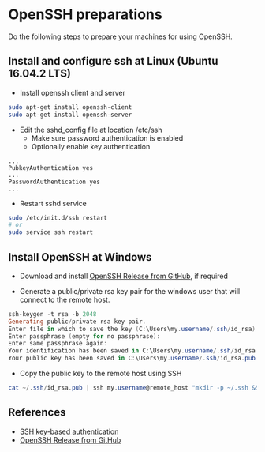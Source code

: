 # OpenSSH preparations

Do the following steps to prepare your machines for using OpenSSH.

## Install and configure ssh at Linux (Ubuntu 16.04.2 LTS)

- Install openssh client and server

```bash
sudo apt-get install openssh-client
sudo apt-get install openssh-server
```

- Edit the sshd_config file at location /etc/ssh
  - Make sure password authentication is enabled
  - Optionally enable key authentication

```config
...
PubkeyAuthentication yes
...
PasswordAuthentication yes
...
```

- Restart sshd service

```bash
sudo /etc/init.d/ssh restart
# or
sudo service ssh restart
```

## Install OpenSSH at Windows

- Download and install [OpenSSH Release from GitHub](https://github.com/PowerShell/Win32-OpenSSH/releases), if required

- Generate a public/private rsa key pair for the windows user that will connect to the remote host.

```powershell
ssh-keygen -t rsa -b 2048
Generating public/private rsa key pair.
Enter file in which to save the key (C:\Users\my.username/.ssh/id_rsa):
Enter passphrase (empty for no passphrase):
Enter same passphrase again:
Your identification has been saved in C:\Users\my.username/.ssh/id_rsa.
Your public key has been saved in C:\Users\my.username/.ssh/id_rsa.pub.
```

- Copy the public key to the remote host using SSH

```powershell
cat ~/.ssh/id_rsa.pub | ssh my.username@remote_host "mkdir -p ~/.ssh && cat >> ~/.ssh/authorized_keys"
```

## References

- [SSH key-based authentication](https://www.digitalocean.com/community/tutorials/how-to-configure-ssh-key-based-authentication-on-a-linux-server)
- [OpenSSH Release from GitHub](https://github.com/PowerShell/Win32-OpenSSH/releases)
